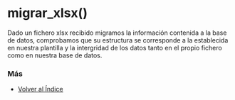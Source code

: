 # migrar_xlsx()

Dado un fichero xlsx recibido migramos la información contenida a la base de datos, comprobamos que su estructura se corresponde a la establecida en nuestra plantilla y la intergridad de los datos tanto en el propio fichero como en nuestra base de datos. 

### Más

  * [Volver al Índice](./index.md)
